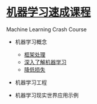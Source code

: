 # [机器学习速成课程](https://developers.google.cn/machine-learning/crash-course/)
   Machine Learning Crash Course

* 机器学习概念
    * [框架处理](http://nbviewer.jupyter.org/github/wang-junjian/machine-learning-crash-course/blob/master/01_framing.ipynb)
    * [深入了解机器学习](http://nbviewer.jupyter.org/github/wang-junjian/machine-learning-crash-course/blob/master/02_descending_into_ml.ipynb)
    * [降低损失](http://nbviewer.jupyter.org/github/wang-junjian/machine-learning-crash-course/blob/master/03_reducing_loss.ipynb)
* 机器学习工程

* 机器学习现实世界应用示例
